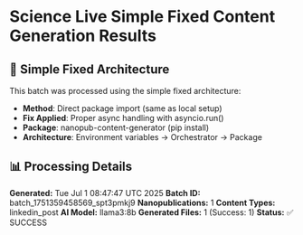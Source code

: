 # Science Live Simple Fixed Content Generation Results

## 🔧 Simple Fixed Architecture

This batch was processed using the simple fixed architecture:

- **Method**: Direct package import (same as local setup)
- **Fix Applied**: Proper async handling with asyncio.run()
- **Package**: nanopub-content-generator (pip install)
- **Architecture**: Environment variables → Orchestrator → Package

## 📊 Processing Details
**Generated:** Tue Jul  1 08:47:47 UTC 2025
**Batch ID:** batch_1751359458569_spt3pmkj9
**Nanopublications:** 1
**Content Types:** linkedin_post
**AI Model:** llama3:8b
**Generated Files:** 1 (Success: 1)
**Status:** ✅ SUCCESS
